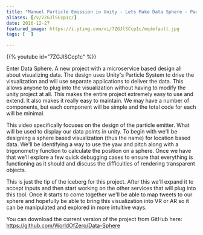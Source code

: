 ```yaml
---
title: "Manuel Particle Emission in Unity - Lets Make Data Sphere - Part 1"
aliases: [/v/7ZGJlSCcp1c/]
date: 2016-12-27
featured_image: https://i.ytimg.com/vi/7ZGJlSCcp1c/mqdefault.jpg
tags: [  ]

---
```


{{% youtube id="7ZGJlSCcp1c" %}}

Enter Data Sphere. A new project with a microservice based design all about visualizing data. The design uses Unity's Particle System to drive the visualization and will use separate applications to deliver the data. This allows anyone to plug into the visualization without having to modify the unity project at all. This makes the entire project extremely easy to use and extend. It also makes it really easy to maintain. We may have a number of components, but each component will be simple and the total code for each will be minimal.

This video specifically focuses on the design of the particle emitter. What will be used to display our data points in unity. To begin with we'll be designing a sphere based visualization (thus the name) for location based data. We'll be identifying a way to use the yaw and pitch along with a trigonometry function to calculate the position on a sphere. Once we have that we'll explore a few quick debugging cases to ensure that everything is functioning as it should and discuss the difficulties of rendering transparent objects.

This is just the tip of the iceberg for this project. After this we'll expand it to accept inputs and then start working on the other services that will plug into this tool. Once it starts to come together we'll be able to map tweets to our sphere and hopefully be able to bring this visualization into VR or AR so it can be manipulated and explored in more intuitive ways.

You can download the current version of the project from GitHub here: https://github.com/WorldOfZero/Data-Sphere